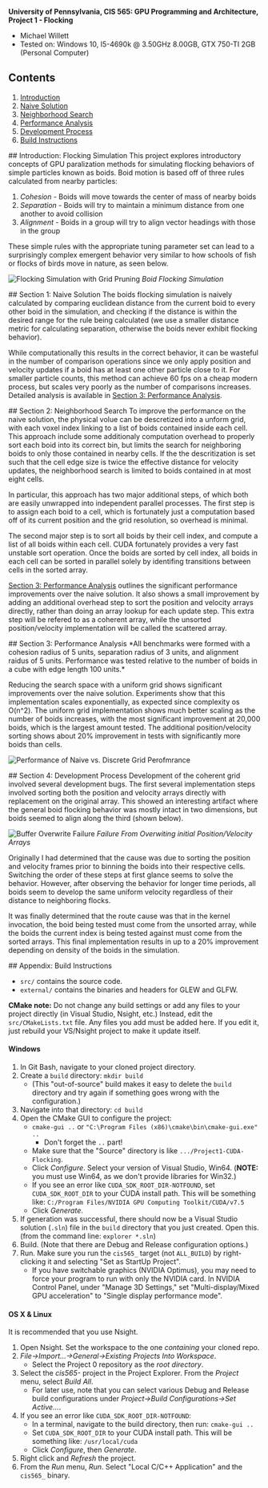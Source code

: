 **University of Pennsylvania, CIS 565: GPU Programming and Architecture,
Project 1 - Flocking**

* Michael Willett
* Tested on: Windows 10, I5-4690k @ 3.50GHz 8.00GB, GTX 750-TI 2GB (Personal Computer)

## Contents
1. [Introduction](#intro)
2. [Naive Solution](#part1)
3. [Neighborhood Search](#part2)
4. [Performance Analysis](#part3)
5. [Development Process](#part4)
6. [Build Instructions](#appendix)


<a name="intro"/>
## Introduction: Flocking Simulation
This project explores introductory concepts of GPU paralization methods for simulating flocking behaviors
of simple particles known as boids. Boid motion is based off of three rules calculated from nearby particles:

1. *Cohesion* - Boids will move towards the center of mass of nearby boids
2. *Separation* - Boids will try to maintain a minimum distance from one another to avoid collision
3. *Alignment* - Boids in a group will try to align vector headings with those in the group

These simple rules with the appropriate tuning parameter set can lead to a surprisingly complex emergent 
behavior very similar to how schools of fish or flocks of birds move in nature, as seen below.

![Flocking Simulation with Grid Pruning](images/uniform_5000.gif)
*Boid Flocking Simulation*

<a name="part1"/>
## Section 1: Naive Solution
The boids flocking simulation is naively calculated by comparing euclidean distance from the current
boid to every other boid in the simulation, and checking if the distance is within the desired range for
the rule being calculated (we use a smaller distance metric for calculating separation, otherwise the boids
never exhibit flocking behavior).

While computationally this results in the correct behavior, it can be wasteful in the number of comparison operations
since we only apply position and velocity updates if a boid has at least one other particle close to it. For smaller
particle counts, this method can achieve 60 fps on a cheap modern process, but scales very poorly as the number of 
comparisons increases. Detailed analysis is available in [Section 3: Performance Analysis](#part-3).

<a name="part2"/>
## Section 2: Neighborhood Search
To improve the performance on the naive solution, the physical volue can be descretized into a unform grid, with each
voxel index linking to a list of boids contained inside each cell. This approach include some additionaly computation
overhead to properly sort each boid into its correct bin, but limits the search for neighboring boids to only those 
contained in nearby cells. If the the descritization is set such that the cell edge size is twice the effective distance 
for velocity updates, the neighborhood search is limited to boids contained in at most eight cells.

In particular, this approach has two major additional steps, of which both are easily unwrapped into independent parallel
processes. The first step is to assign each boid to a cell, which is fortunately just a computation based off of its 
current position and the grid resolution, so overhead is minimal. 

The second major step is to sort all boids by their cell index, and compute a list of all boids within each cell. CUDA
fortunately provides a very fast unstable sort operation. Once the boids are sorted by cell index, all boids in each cell
can be sorted in parallel solely by identifing transitions between cells in the sorted array.

[Section 3: Performance Analysis](#part-3) outlines the significant performance improvements over the naive solution. It also
shows a small improvement by adding an additional overhead step to sort the position and velocity arrays directly, rather 
than doing an array lookup for each update step. This extra step will be refered to as a coherent array, while the unsorted
position/velocity implementation will be called the scattered array.

<a name="part3"/>
## Section 3: Performance Analysis
*All benchmarks were formed with a cohesion radius of 5 units, separation radius of 3 units, and alignment raidus of 5 units.
Performance was tested relative to the number of boids in a cube with edge length 100 units.*

Reducing the search space with a uniform grid shows significant improvements over the naive solution. Experiments show that
this implementation scales exponentially, as expected since complexity os O(n^2). The uniform grid implementation shows much 
better scaling as the number of boids increases, with the most significant improvement at 20,000 boids, which is the largest 
amount tested. The additional position/velocity sorting shows about 20% improvement in tests with significantly more boids 
than cells.

![Performance of Naive vs. Discrete Grid Perofmrance](images/performance.png)

<a name="part4"/>
## Section 4: Development Process
Development of the coherent grid involved several development bugs. The first several implementation steps involved sorting
both the position and velocity arrays directly with replacement on the original array. This showed an interesting artifact
where the general boid flocking behavior was mostly intact in two dimensions, but boids seemed to align along the third 
(shown below).

![Buffer Overwrite Failure](images/uniform_5000_fail1.gif)
*Failure From Overwiting initial Position/Velocity Arrays*

Originally I had determined that the cause was due to sorting the position and velocity frames prior to binning the boids
into their respective cells. Switching the order of these steps at first glance seems to solve the behavior. However, after
observing the behavior for longer time periods, all boids seem to develop the same uniform velocity regardless of their 
distance to neighboring flocks.

It was finally determined that the route cause was that in the kernel invocation, the boid being tested must come from the
unsorted array, while the boids the current index is being tested against must come from the sorted arrays. This final
implementation results in up to a 20% improvement depending on density of the boids in the simulation.

<a name="appendix"/>
## Appendix: Build Instructions

* `src/` contains the source code.
* `external/` contains the binaries and headers for GLEW and GLFW.

**CMake note:** Do not change any build settings or add any files to your
project directly (in Visual Studio, Nsight, etc.) Instead, edit the
`src/CMakeLists.txt` file. Any files you add must be added here. If you edit it,
just rebuild your VS/Nsight project to make it update itself.

#### Windows

1. In Git Bash, navigate to your cloned project directory.
2. Create a `build` directory: `mkdir build`
   * (This "out-of-source" build makes it easy to delete the `build` directory
     and try again if something goes wrong with the configuration.)
3. Navigate into that directory: `cd build`
4. Open the CMake GUI to configure the project:
   * `cmake-gui ..` or `"C:\Program Files (x86)\cmake\bin\cmake-gui.exe" ..`
     * Don't forget the `..` part!
   * Make sure that the "Source" directory is like
     `.../Project1-CUDA-Flocking`.
   * Click *Configure*.  Select your version of Visual Studio, Win64.
     (**NOTE:** you must use Win64, as we don't provide libraries for Win32.)
   * If you see an error like `CUDA_SDK_ROOT_DIR-NOTFOUND`,
     set `CUDA_SDK_ROOT_DIR` to your CUDA install path. This will be something
     like: `C:/Program Files/NVIDIA GPU Computing Toolkit/CUDA/v7.5`
   * Click *Generate*.
5. If generation was successful, there should now be a Visual Studio solution
   (`.sln`) file in the `build` directory that you just created. Open this.
   (from the command line: `explorer *.sln`)
6. Build. (Note that there are Debug and Release configuration options.)
7. Run. Make sure you run the `cis565_` target (not `ALL_BUILD`) by
   right-clicking it and selecting "Set as StartUp Project".
   * If you have switchable graphics (NVIDIA Optimus), you may need to force
     your program to run with only the NVIDIA card. In NVIDIA Control Panel,
     under "Manage 3D Settings," set "Multi-display/Mixed GPU acceleration"
     to "Single display performance mode".

#### OS X & Linux

It is recommended that you use Nsight.

1. Open Nsight. Set the workspace to the one *containing* your cloned repo.
2. *File->Import...->General->Existing Projects Into Workspace*.
   * Select the Project 0 repository as the *root directory*.
3. Select the *cis565-* project in the Project Explorer. From the *Project*
   menu, select *Build All*.
   * For later use, note that you can select various Debug and Release build
     configurations under *Project->Build Configurations->Set Active...*.
4. If you see an error like `CUDA_SDK_ROOT_DIR-NOTFOUND`:
   * In a terminal, navigate to the build directory, then run: `cmake-gui ..`
   * Set `CUDA_SDK_ROOT_DIR` to your CUDA install path.
     This will be something like: `/usr/local/cuda`
   * Click *Configure*, then *Generate*.
5. Right click and *Refresh* the project.
6. From the *Run* menu, *Run*. Select "Local C/C++ Application" and the
   `cis565_` binary.
